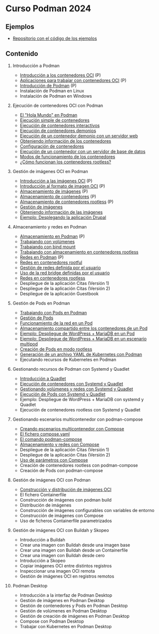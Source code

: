 # Curso Podman 2024

## Ejemplos

* [Repositorio con el código de los ejemplos](https://github.com/josedom24/ejemplos_curso_podman_ow)

## Contenido

1. Introducción a Podman    
    * [Introducción a los contenedores OCI](contenido/modulo1/contenedores.md) (P)
    * [Aplicaciones para trabajar con contenedores OCI](contenido/modulo1/aplicaciones.md) (P)
    * [Introducción de Podman](contenido/modulo1/podman.md) (P)
    * Instalación de Podman en Linux
    * Instalación de Podman en Windows
2. Ejecución de contenedores OCI con Podman
    * [El "Hola Mundo" en Podman](contenido/modulo2/holamundo.md)
    * [Ejecución simple de contenedores](contenido/modulo2/contenedor.md)
    * [Ejecución de contenedores interactivos](contenido/modulo2/interactivo.md)
    * [Ejecución de contenedores demonios](contenido/modulo2/demonio.md)
    * [Ejecución de un contenedor demonio con un servidor web](contenido/modulo2/web.md)
    * [Obteniendo información de los contenedores](contenido/modulo2/informacion.md)
    * [Configuración de contenedores](contenido/modulo2/configuracion.md)    
    * [Ejecución de un contenedor con un servidor de base de datos](contenido/modulo2/mariadb.md)    
    * [Modos de funcionamiento de los contenedores](contenido/modulo2/funcionamiento.md)
    * [¿Cómo funcionan los contenedores rootless?](contenido/modulo2/rootless.md)
3. Gestión de imágenes OCI en Podman
    * [Introducción a las imágenes OCI](contenido/modulo3/imagenes.md) (P)
    * [Introducción al formato de imagen OCI](contenido/modulo3/formato.md) (P)
    * [Almacenamiento de imágenes](contenido/modulo3/almacen_img.md) (P)
    * [Almacenamiento de contenedores](contenido/modulo3/almacen_cont.md) (P)
    * [Almacenamiento de contenedores rootless](contenido/modulo3/rootless.md) (P)
    * [Gestión de imágenes](contenido/modulo3/gestion.md)
    * [Obteniendo información de las imágenes](contenido/modulo3/informacion.md)
    * [Ejemplo: Desplegando la aplicación Drupal](contenido/modulo3/drupal.md)
4. Almacenamiento y redes en Podman
    * [Almacenamiento en Podman](contenido/modulo4/almacenamiento.md) (P)
    * [Trabajando con volúmenes](contenido/modulo4/volumen.md)
    * [Trabajando con bind mount](contenido/modulo4/bindmount.md)
    * [Trabajando con almacenamiento en contenedores rootless](contenido/modulo4/almacenamiento_rootless.md)
    * [Redes en Podman](contenido/modulo4/redes.md) (P)
    * [Redes en contenedores rootful](contenido/modulo4/bridge.md)
    * [Gestión de redes definida por el usuario](contenido/modulo4/usuario.md)
    * [Uso de la red bridge definidas por el usuario](contenido/modulo4/usuario2.md)
    * [Redes en contenedores rootless](contenido/modulo4/red_rootless.md)
    * Despliegue de la aplicación Citas (Versión 1)
    * Despliegue de la aplicación Citas (Versión 2)
    * Despliegue de la aplicación Guestbook

5. Gestión de Pods en Podman
    * [Trabajando con Pods en Podman](contenido/modulo5/pod.md)
    * [Gestión de Pods](contenido/modulo5/gestion.md)
    * [Funcionamiento de la red en un Pod](contenido/modulo5/red.md)
    * [Almacenamiento compartido entre los contenedores de un Pod](contenido/modulo5/almacenamiento.md)
    * [Ejemplo: Despliegue de WordPress + MariaDB en un Pod](contenido/modulo5/wordpress.md)
    * [Ejemplo: Despliegue de WordPress + MariaDB en un escenario multipod](contenido/modulo5/wordpress2.md)
    * [Creación de Pods en modo rootless](contenido/modulo5/rootless.md)
    * [Generación de un archivo YAML de Kubernetes con Podman](contenido/modulo5/kubernetes.md)
    * Ejecutando recursos de Kubernetes en Podman

6. Gestionando recursos de Podman con Systemd y Quadlet
    * [Introducción a Quadlet](contenido/modulo6/quadlet.md)
    * [Ejecución de contenedores con Systemd y Quadlet](contenido/modulo6/contenedor.md)
    * [Gestionando volúmenes y redes con Systemd y Quadlet](contenido/modulo6/vol_redes.md)
    * [Ejecución de Pods con Systemd y Quadlet](contenido/modulo6/pod.md)
    * Ejemplo: Despliegue de WordPress + MariaDB con systemd y Quadlet
    * Ejecución de contenedores rootless con Systemd y Quadlet

7. Gestionando escenarios multicontenedor con podman-compose
    * [Creando escenarios multicontenedor con Compose](contenido/modulo7/compose.md)
    * [El fichero compose.yaml](contenido/modulo7/compose_yaml.md)
    * [El comando podman-compose](contenido/modulo7/podman_compose.md)
    * [Almacenamiento y redes con Compose](contenido/modulo7/almacenamiento_redes.md)
    * Despliegue de la aplicación Citas (Versión 1)
    * Despliegue de la aplicación Citas (Versión 2)
    * [Uso de parámetros con Compose](contenido/modulo7/variables.md)
    * Creación de contenedores rootless con podman-compose
    * Creación de Pods con podman-compose

8. Gestión de imágenes OCI con Podman
    * [Construcción y distribución de imágenes OCI](contenido/modulo8/introduccion.md)
    * El fichero Containerfile 
    * Construcción de imágenes con podman build
    * Distribución de imágenes
    * Construcción de imágenes configurables con variables de entorno
    * Construcción de imágenes con Compose
    * Uso de ficheros Containerfile parametrizados
    
9. Gestión de imágenes OCI con Buildah y Skopeo
    * Introducción a Buildah
    * Crear una imagen con Buildah desde una imagen base
    * Crear una imagen con Buildah desde un Containerfile
    * Crear una imagen con Buildah desde cero
    * Introducción a Skopeo
    * Copiar imágenes OCI entre distintos registros
    * Inspeccionar una imagen OCI remota 
    * Gestión de imágenes OCI en registros remotos

10. Podman Desktop
    * Introducción a la interfaz de Podman Desktop
    * Gestión de imágenes en Podman Desktop
    * Gestión de contenedores y Pods en Podman Desktop
    * Gestión de volúmenes en Podman Desktop
    * Gestión de creación de imágenes en Podman Desktop
    * Compose con Podman Desktop
    * Trabajar con Kubernetes en Podman Desktop
